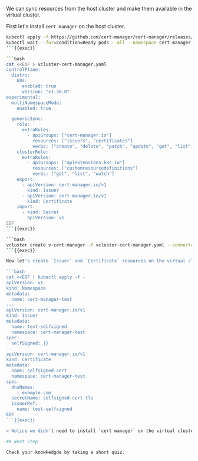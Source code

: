 We can sync resources from the host cluster and make them available in the virtual cluster. 

First let's install `cert manager` on the host cluster.

```bash
kubectl apply -f https://github.com/cert-manager/cert-manager/releases/download/v1.16.1/cert-manager.yaml
kubectl wait --for=condition=Ready pods --all --namespace cert-manager --timeout=300s
```{{exec}}

```bash
cat <<EOF > vcluster-cert-manager.yaml
controlPlane:
  distro:
    k8s:
      enabled: true
      version: "v1.30.0"
experimental:
  multiNamespaceMode:
    enabled: true

  genericSync:
    role:
      extraRules:
        - apiGroups: ["cert-manager.io"]
          resources: ["issuers", "certificates"]
          verbs: ["create", "delete", "patch", "update", "get", "list", "watch"]
    clusterRole:
      extraRules:
        - apiGroups: ["apiextensions.k8s.io"]
          resources: ["customresourcedefinitions"]
          verbs: ["get", "list", "watch"]
    export:
      - apiVersion: cert-manager.io/v1
        kind: Issuer
      - apiVersion: cert-manager.io/v1
        kind: Certificate
    import:
      - kind: Secret
        apiVersion: v1
EOF
```{{exec}}

```bash
vcluster create v-cert-manager -f vcluster-cert-manager.yaml --connect=true
```{{exec}}

Now let's create `Issuer` and `Certificate` resources on the virtual cluster.

```bash
cat <<EOF | kubectl apply -f -
apiVersion: v1
kind: Namespace
metadata:
  name: cert-manager-test
---
apiVersion: cert-manager.io/v1
kind: Issuer
metadata:
  name: test-selfsigned
  namespace: cert-manager-test
spec:
  selfSigned: {}
---
apiVersion: cert-manager.io/v1
kind: Certificate
metadata:
  name: selfsigned-cert
  namespace: cert-manager-test
spec:
  dnsNames:
    - example.com
  secretName: selfsigned-cert-tls
  issuerRef:
    name: test-selfsigned
EOF
```{{exec}}

> Notice we didn't need to install `cert manager` on the virtual cluster. We just synced the resources from the host cluster.

## Next Step

Check your knowkedgde by taking a short quiz.

